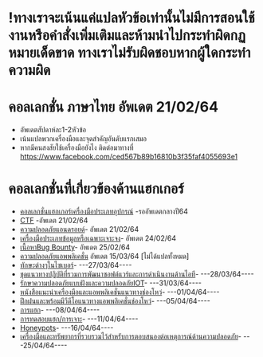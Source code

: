 # !ทางเราจะเน้นแค่แปลหัวข้อเท่านั้นไม่มีการสอนใช้งานหรือคำสั่งเพิ่มเติมและห้ามนำไปกระทำผิดกฏหมายเด็ดขาด ทางเราไม่รับผิดชอบหากผู้ใดกระทำความผิด
# คอลเลกชั่น ภาษาไทย อัพเดต 21/02/64
* อัพเดตสัปดาห์ละ1-2หัวข้อ
* เน้นแปลพวกเครื่องมือและจุดสำคัญอันดับแรกเสมอ
* หากมีคนสงสัยใช้เครื่องมือยังไง ติดต่อมาทางที่ https://www.facebook.com/ced567b89b16810b3f35faf4055693e1
#  คอลเลกชั่นที่เกี่ยวข้องด้านแฮกเกอร์
* [คอลเลกชั่นแฮกเกอร์เครื่องมือประเภทอุปกรณ์](https://docs.google.com/document/d/1Ls5sdVkBTFk-7C7tVJsmMe38fTZqRwVoUIA_yi5zNxw/edit?usp=sharing)  -รออัพเดตกลางปี64
* [CTF](https://docs.google.com/document/d/18307aJ5ncoCR15b9g6Ub9UV1jacWjh3VAvhFUqKFve4/edit?usp=sharing) -อัพเดต 21/02/64
* [ความปลอดภัยแอนดรอยด์](https://docs.google.com/document/d/14Dj_MnsFhiM5rGvfrpuB5yKEE6oMJTH9789gHolW9hE/edit?usp=sharing)-  อัพเดต 21/02/64
* [เครื่องมือประเภทข้อมูลหรือเฉพาะเจาะจง](https://docs.google.com/document/d/10K4MyDP27Ibq-eb97Lay-oLKV5fS9LjNuI4NhX8IpbA/edit?usp=sharing)- อัพเดต 24/02/64
* [เนื้อหาBug Bounty](https://docs.google.com/document/d/11wnIzhDegr7U9crpY0nma3VnDHT1vn9aENaDaJFpS-o/edit?usp=sharing)- อัพเดต 25/02/64
* [ความปลอดภัยแอพพลิเคชั่น](https://docs.google.com/document/d/1myVsDhS-oKRiWBAHul7UqSGNm4ERAmvR-pM0olifASA/edit?usp=sharing)  อัพเดต 15/03/64 [ไม่ได้แปลทั้งหมด]
* [ทักษะต่างๆในไซเบอร์]()- ---27/03/64----
* [ชุดแนวทางปฏิบัติที่รวมการพัฒนาซอฟต์แวร์และการดำเนินงานด้านไอที]()- ---28/03/64----
* [รักษาความปลอดภัยแบบฝังและความปลอดภัยIOT]()- ---31/03/64----
* [หนังสือแนะนำเครื่องมือและแอพพลิเคชั่นแนวทางช่องโหว่]()- ---01/04/64----
* [ฝึกฝนและพร้อมมีวีดีโอแนวทางแอพพลิเคชั่นช่องโหว่]()- ---05/04/64----
* [การแฮก]()- ---08/04/64----
* [การทดสอบแฮก/การเจาะ]()- ---11/04/64----
* [Honeypots]()- ---16/04/64----
* [เครื่องมือและทรัพยากรที่รวบรวมไว้สำหรับการตอบสนองต่อเหตุการณ์ด้านความปลอดภัย]()- ---25/04/64----
